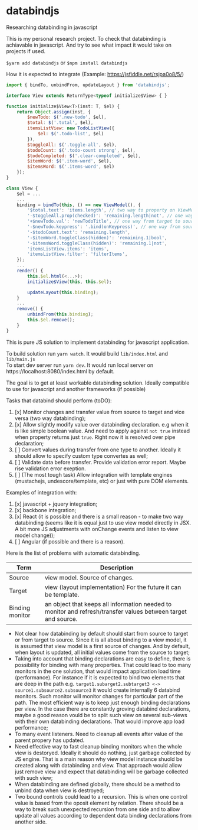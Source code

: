 # databindjs
Researching databinding in javascript

This is my personal research project. To check that databinding is achiavable in javascript. And try to see what impact it would take on projects if used.

`$yarn add databindjs` or `$npm install databindjs`

How it is expected to integrate (Example: https://jsfiddle.net/rsjpa0o8/5/)
```javascript
import { bindTo, unbindFrom, updateLayout } from 'databindjs';

interface View extends ReturnType<typeof initialize$View> { }

function initialize$View<T>(inst: T, $el) {
    return Object.assign(inst, {
        $newTodo: $('.new-todo', $el),
        $total: $('.total', $el),
        itemsListView: new TodoListView({
            $el: $('.todo-list', $el)
        }),
        $toggleAll: $('.toggle-all', $el),
        $todoCount: $('.todo-count strong', $el),
        $todoCompleted: $('.clear-completed', $el),
        $itemWord: $('.item-word', $el),
        $itemsWord: $('.items-word', $el)
    });
}

class View {
    $el = ...
    ...
    binding = bindTo(this, () => new ViewModel(), {
        '$total.text': 'items.length', // two way to property on ViewModel
        '-$toggleAll.prop(checked)': 'remaining.length|not', // one way from source to target to property on ViewModel
        '+$newTodo.val': 'newTodoTitle', // one way from target to source to property on ViewModel
        '-$newTodo.keypress': '.bind(onKeypress)', // one way from source to target to property on View (.) comes first
        '-$todoCount.text': 'remaining.length', 
        '-$itemWord.toggleClass(hidden)': 'remaining.1|bool',
        '-$itemsWord.toggleClass(hidden)': 'remaining.1|not',
        'itemsListView.items': 'items',
        'itemsListView.filter': 'filterItems',
    });
    ...
    render() {
        this.$el.html(<...>);
        initialize$View(this, this.$el);

        updateLayout(this.binding);
    }
    ...
    remove() {
        unbindFrom(this.binding);
        this.$el.remove();
    }
}
```

This is pure JS solution to implement databinding for javascript application.

To build solution run `yarn watch`. It would build `lib/index.html` and `lib/main.js`   
To start dev server run `yarn dev`. It would run local server on https://localhost:8080/index.html by default.    

The goal is to get at least workable databinding solution. Ideally compatible to use for javascript and another frameworks (if possible)

Tasks that databind should perform (toDO):
1. [x] Monitor changes and transfer value from source to target and vice versa (two way databinding);
2. [x] Allow slightly modify value over databinding declaration. e.g when it is like simple boolean value. And need to apply against `not true` instead when property returns just `true`. Right now it is resolved over pipe declaration;
2. [ ] Convert values during transfer from one type to another. Ideally it should allow to specify custom type convertes as well;
3. [ ] Validate data before transfer. Provide validation error report. Maybe rise validation error exeption.
4. [ ] (The most tough task) Allow integration with template engines (mustachejs, undescore/template, etc) or just with pure DOM elements.

Examples of integration with:
1. [x] javascript + jquery integration;
2. [x] backbone integration;
3. [x] React (it is possible and there is a small reason - to make two way databinding (seems like it is equal just to use view model directly in JSX. A bit more JS adjustments with onChange events and listen to view model change));
4. [ ] Angular (if possible and there is a reason).

Here is the list of problems with automatic databinding.

| Term            | Description
|-----------------| ---
| Source          | view model. Source of changes.
| Target          | view (layout implementation) For the future it can be template.
| Binding monitor | an object that keeps all information needed to monitor and refresh/transfer values between target and source.

- Not clear how databinding by default should start from source to target or from target to source. Since it is all about binding to a view model, it is assumed that view model is a first source of changes. And by default, when layout is updated, all initial values come from the source to target;
- Taking into account that binding declarations are easy to define, there is possibility for binding with many properties. That could lead to too many monitors in the one solution, that would impact application load time (performance). For instance if it is expected to bind two elements that are deep in the path e.g. `target1.subarget2.subtarget3 <-> source1.subsource2.subsource3` it would create internally 6 databind monitors. Such monitor will monitor changes for particular part of the path. The most efficient way is to keep just enough binding declarations per view. In the case there are constantly groving databind declarations, maybe a good reason vould be to split such view on several sub-views with their own databinding declarations. That would improve app load performance;
- To many event listeners. Need to cleanup all events after value of the parent propery has updated.
- Need effective way to fast cleanup binding monitors when the whole view is destoryed. Ideally it should do nothing, just garbage collected by JS engine. That is a main reason why view model instance shuold be created along with databinding and view. That approach would allow just remove view and expect that databinding will be garbage collected with such view;
- When databinding are defined globally, there should be a method to unbind data when view is destroyed;
- Two bound controls could lead to a recursion. This is when one control value is based from the oposit element by relation. There should be a way to break such unexpected recursion from one side and to allow update all values according to dependent data binding declarations from another side.
